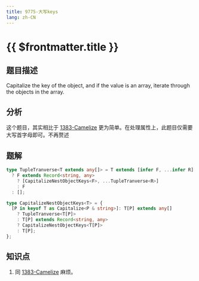 ```yaml
---
title: 9775-大写keys
lang: zh-CN
---
```


# {{ $frontmatter.title }}

## 题目描述

Capitalize the key of the object, and if the value is an array, iterate through the objects in the array.

## 分析

这个题目，其实相比于 [1383-Camelize](/hard/1383-Camelize.md) 更为简单。在处理属性上，此题目仅需要大写首字母即可。不再赘述

## 题解

```ts
type TupleTranverse<T extends any[]> = T extends [infer F, ...infer R]
  ? F extends Record<string, any>
    ? [CapitalizeNestObjectKeys<F>, ...TupleTranverse<R>]
    : F
  : [];

type CapitalizeNestObjectKeys<T> = {
  [P in keyof T as Capitalize<P & string>]: T[P] extends any[]
    ? TupleTranverse<T[P]>
    : T[P] extends Record<string, any>
    ? CapitalizeNestObjectKeys<T[P]>
    : T[P];
};
```

## 知识点

1. 同 [1383-Camelize](/hard/1383-Camelize.md) 麻烦。
